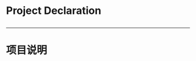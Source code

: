 # Project Declaration
##


------------------------------------------------------------------------
# 项目说明
##